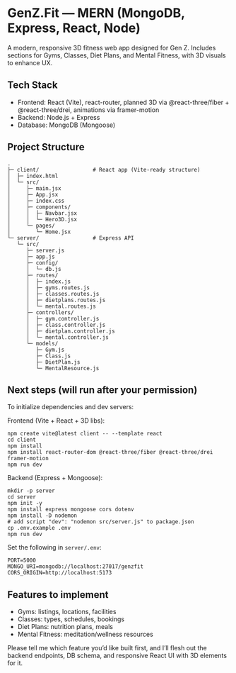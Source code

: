 # GenZ.Fit — MERN (MongoDB, Express, React, Node)

A modern, responsive 3D fitness web app designed for Gen Z. Includes sections for Gyms, Classes, Diet Plans, and Mental Fitness, with 3D visuals to enhance UX.

## Tech Stack
- Frontend: React (Vite), react-router, planned 3D via @react-three/fiber + @react-three/drei, animations via framer-motion
- Backend: Node.js + Express
- Database: MongoDB (Mongoose)

## Project Structure
```
.
├─ client/                 # React app (Vite-ready structure)
│  ├─ index.html
│  └─ src/
│     ├─ main.jsx
│     ├─ App.jsx
│     ├─ index.css
│     ├─ components/
│     │  ├─ Navbar.jsx
│     │  └─ Hero3D.jsx
│     └─ pages/
│        └─ Home.jsx
└─ server/                 # Express API
   └─ src/
      ├─ server.js
      ├─ app.js
      ├─ config/
      │  └─ db.js
      ├─ routes/
      │  ├─ index.js
      │  ├─ gyms.routes.js
      │  ├─ classes.routes.js
      │  ├─ dietplans.routes.js
      │  └─ mental.routes.js
      ├─ controllers/
      │  ├─ gym.controller.js
      │  ├─ class.controller.js
      │  ├─ dietplan.controller.js
      │  └─ mental.controller.js
      └─ models/
         ├─ Gym.js
         ├─ Class.js
         ├─ DietPlan.js
         └─ MentalResource.js
```

## Next steps (will run after your permission)
To initialize dependencies and dev servers:

Frontend (Vite + React + 3D libs):
```
npm create vite@latest client -- --template react
cd client
npm install
npm install react-router-dom @react-three/fiber @react-three/drei framer-motion
npm run dev
```

Backend (Express + Mongoose):
```
mkdir -p server
cd server
npm init -y
npm install express mongoose cors dotenv
npm install -D nodemon
# add script "dev": "nodemon src/server.js" to package.json
cp .env.example .env
npm run dev
```

Set the following in `server/.env`:
```
PORT=5000
MONGO_URI=mongodb://localhost:27017/genzfit
CORS_ORIGIN=http://localhost:5173
```

## Features to implement
- Gyms: listings, locations, facilities
- Classes: types, schedules, bookings
- Diet Plans: nutrition plans, meals
- Mental Fitness: meditation/wellness resources

Please tell me which feature you’d like built first, and I’ll flesh out the backend endpoints, DB schema, and responsive React UI with 3D elements for it.


